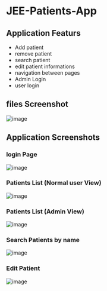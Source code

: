 # JEE-Patients-App
## Application Featurs
- Add patient
- remove patient
- search patient
- edit patient informations
- navigation between pages
- Admin Login 
- user login 
## files Screenshot
![image](https://user-images.githubusercontent.com/59536320/166085630-b857f0e4-b7f7-4788-b1bc-82c157ddfb10.png)
## Application Screenshots
### login Page
![image](https://user-images.githubusercontent.com/59536320/166085962-202b8739-fc5c-4896-8112-55acc15c7e80.png)
### Patients List (Normal user View)
![image](https://user-images.githubusercontent.com/59536320/166086016-d40defc1-7132-49d0-8b6e-21d58f308f4b.png)
### Patients List (Admin View)
![image](https://user-images.githubusercontent.com/59536320/166085803-c40a1ed7-13ea-4a2f-aa6e-2aed05d0d1ea.png)
### Search Patients by name 
![image](https://user-images.githubusercontent.com/59536320/166085826-65a9d3d3-42a7-4ab7-b88a-fe45c748890a.png)
### Edit Patient
![image](https://user-images.githubusercontent.com/59536320/166085843-78e4cde5-92c2-493f-8fc3-47448fa7d8d9.png)

